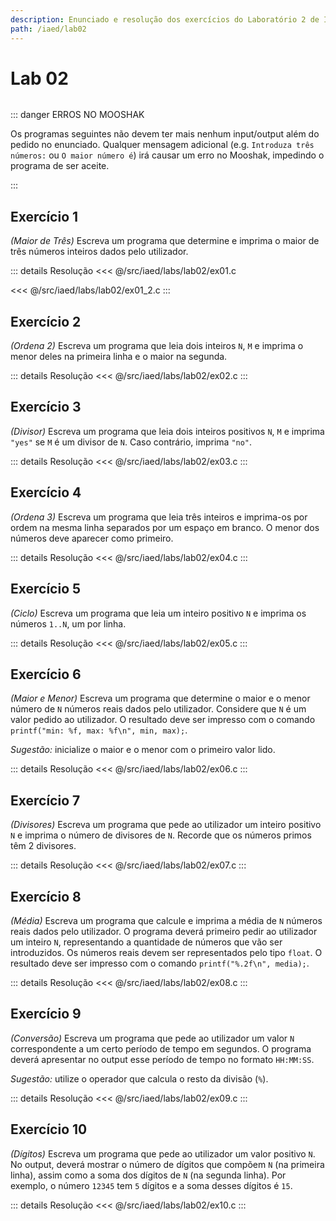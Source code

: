 ```yaml
---
description: Enunciado e resolução dos exercícios do Laboratório 2 de IAED
path: /iaed/lab02
---
```


# Lab 02

```toc

```

::: danger ERROS NO MOOSHAK

Os programas seguintes não devem ter mais nenhum input/output além do pedido no enunciado.
Qualquer mensagem adicional (e.g. `Introduza três números:` ou `O maior número é`) irá causar
um erro no Mooshak, impedindo o programa de ser aceite.

:::

## Exercício 1

_(Maior de Três)_ Escreva um programa que determine e imprima o maior de três números inteiros dados pelo utilizador.

::: details Resolução
<code-group>
<code-block title="CONDICIONAIS">
<<< @/src/iaed/labs/lab02/ex01.c
</code-block>

<code-block title="CICLOS">
<<< @/src/iaed/labs/lab02/ex01_2.c
</code-block>
</code-group>
:::

## Exercício 2

_(Ordena 2)_ Escreva um programa que leia dois inteiros `N`, `M` e imprima o menor deles na primeira linha e o maior na segunda.

::: details Resolução
<<< @/src/iaed/labs/lab02/ex02.c
:::

## Exercício 3

_(Divisor)_ Escreva um programa que leia dois inteiros positivos `N`, `M` e imprima `"yes"` se `M` é um divisor de `N`. Caso contrário, imprima `"no"`.

::: details Resolução
<<< @/src/iaed/labs/lab02/ex03.c
:::

## Exercício 4

_(Ordena 3)_ Escreva um programa que leia três inteiros e imprima-os por ordem na mesma linha separados por um espaço em branco. O menor dos números deve aparecer como primeiro.

::: details Resolução
<<< @/src/iaed/labs/lab02/ex04.c
:::

## Exercício 5

_(Ciclo)_ Escreva um programa que leia um inteiro positivo `N` e imprima os números `1..N`, um por linha.

::: details Resolução
<<< @/src/iaed/labs/lab02/ex05.c
:::

## Exercício 6

_(Maior e Menor)_ Escreva um programa que determine o maior e o menor número de `N` números reais dados pelo utilizador. Considere que `N` é um valor pedido ao utilizador. O resultado deve ser impresso com o comando `printf("min: %f, max: %f\n", min, max);`.

_Sugestão:_ inicialize o maior e o menor com o primeiro valor lido.

::: details Resolução
<<< @/src/iaed/labs/lab02/ex06.c
:::

## Exercício 7

_(Divisores)_ Escreva um programa que pede ao utilizador um inteiro positivo `N` e imprima o número de divisores de `N`. Recorde que os números primos têm 2 divisores.

::: details Resolução
<<< @/src/iaed/labs/lab02/ex07.c
:::

## Exercício 8

_(Média)_ Escreva um programa que calcule e imprima a média de `N` números reais dados pelo utilizador. O programa deverá primeiro pedir ao utilizador um inteiro `N`, representando a quantidade de números que vão ser introduzidos. Os números reais devem ser representados pelo tipo `float`.
O resultado deve ser impresso com o comando `printf("%.2f\n", media);`.

::: details Resolução
<<< @/src/iaed/labs/lab02/ex08.c
:::

## Exercício 9

_(Conversão)_ Escreva um programa que pede ao utilizador um valor `N` correspondente a um certo período de tempo em segundos. O programa deverá apresentar no output esse período de tempo no formato `HH:MM:SS`.

_Sugestão:_ utilize o operador que calcula o resto da divisão (`%`).

::: details Resolução
<<< @/src/iaed/labs/lab02/ex09.c
:::

## Exercício 10

_(Dígitos)_ Escreva um programa que pede ao utilizador um valor positivo `N`. No output, deverá mostrar o número de dígitos que compõem `N` (na primeira linha), assim como a soma dos dígitos de `N` (na segunda linha). Por exemplo, o número `12345` tem `5` dígitos e a soma desses dígitos é `15`.

::: details Resolução
<<< @/src/iaed/labs/lab02/ex10.c
:::

